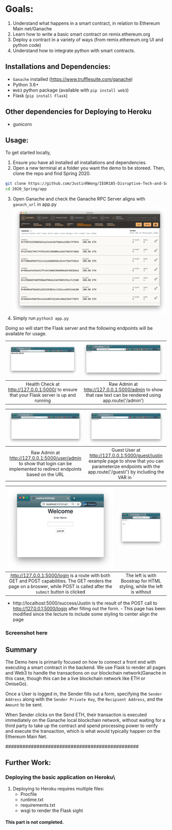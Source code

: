 # Goals:
1. Understand what happens in a smart contract, in relation to Ethereum Main net/Ganache
2. Learn how to write a basic smart contract on remix.ethereum.org
3. Deploy a contract in a variety of ways (from remix.ethereum.org UI and python code)
4. Understand how to integrate python with smart contracts.

## Installations and Dependencies:
* `Ganache` installed (https://www.trufflesuite.com/ganache)
* Python 3.6+
* `Web3` python package (available with `pip install web3`)
* Flask (`pip install Flask`)

## Other dependencies for Deploying to Heroku
* gunicorn



## Usage:

To get started locally,
1. Ensure you have all installed all installations and dependencies.
2. Open a new terminal at a folder you want the demo to be storeed. Then, clone the repo and find Spring 2020.
```bash
git clone https://github.com/JustinRWong/IEOR185-Disruptive-Tech-and-Social-Impact.git
cd 2020_Spring/app
```
3. Open Ganache and check the Ganache RPC Server aligns with `ganach_url` in app.py
![Ganache](Screenshots/Ganache.png)
4. Simply run `python3 app.py`


Doing so will start the Flask server and the following endpoints will be available for usage.

| [![HealthCheck](Screenshots/HealthCheck.png)](app/app.py#L138-L140)  | [![Admin](Screenshots/AdminRaw.png)](app/app.py#L138-L1) |
|:---:|:---:|
| Health Check at http://127.0.0.1:5000/ to ensure that your Flask server  is up and running | Raw Admin at http://127.0.0.1:5000/admin  to show that raw text can be rendered using app.route('/admin') |

| [![Admin](Screenshots/AdminAsGuest.png)](app/app.py#L148-L149) | [![justin as Guest](Screenshots/justinAsGuest.png)](app/app.py#L151) |
|:---:|:---:|
| Raw Admin at http://127.0.0.1:5000/user/admin  to show that login can be implemented to redirect endpoints based on the URL | Guest User at http://127.0.0.1:5000/guest/justin example page to show that you can parameterize endpoints with the app.route('/guest/<guest>') by including the VAR in `<VAR> |

| [![Bootstrap Login](Screenshots/LoginBootstrap.png)](app/app.py#L161-L169) | [![Non bootrstrap login](Screenshots/Login.png)](app/templates/login.html) |
|:---:|:---:|
| http://127.0.0.1:5000/login is a route with both GET and POST capabilities. The GET renders the page on a broswer, while POST is called after the `submit` button is clicked | The left is with Boostrap for HTML styling, while the left is without |
  

- http://localhost:5000/success/Justin is the result of the POST call to http://127.0.0.1:5000/login after filling out the form.
      - This page has been modified since the lecture to include some styling to center align the page
###  Screenshot here

##  Summary  
The Demo here is primarily focused on how to connect a front end with executing a smart contract in the backend. We use Flask to render all pages and Web3 to handle the transactions on our blockchain network(Ganache in this case, though this can be a live blockchain network like ETH or OmiseGo). 

Once a User is logged in, the Sender fills out a form, specifying the `Sender Address` along with the `Sender Private Key`, the `Recipient Address`, and the `Amount` to be sent.

When Sender clicks on the Send ETH, their transaction is executed immediately on the Ganache local blockchain network,  without waiting for a third party to take up the contract and spend processing power to verify and execute the transaction, which is what would typically happen on the Ethereum Main Net.


###############################################

## Further Work:
### Deploying the basic application on Heroku\
1. Deploying to Heroku requires multiple files:
   - Procfile
   - runtime.txt
   - requirements.txt
   - wsgi to render the Flask sight

#### This part is not completed.
